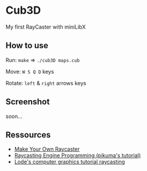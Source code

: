 # Cub3D
My first RayCaster with miniLibX

## How to use

Run:    `make` => `./cub3D maps.cub`

Move: `W S Q D` keys

Rotate: `left` & `right` arrows keys

## Screenshot

soon...

## Ressources

- [Make Your Own Raycaster](https://www.youtube.com/watch?v=gYRrGTC7GtA&t=1s)
- [Raycasting Engine Programming (pikuma's tutorial)](https://pikuma.com/courses/raycasting-engine-tutorial-algorithm-javascript)
- [Lode's computer graphics tutorial raycasting](https://lodev.org/cgtutor/raycasting.html)
